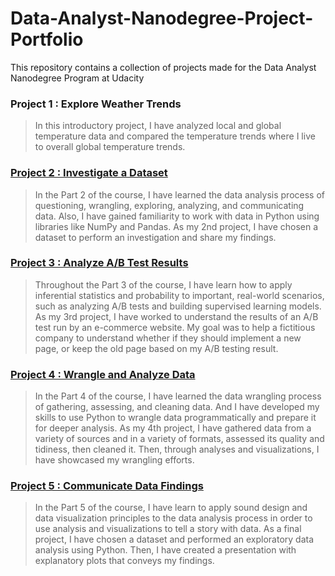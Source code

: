 # Data-Analyst-Nanodegree-Project-Portfolio
This repository contains a collection of projects made for the Data Analyst Nanodegree Program at Udacity

### Project 1 : Explore Weather Trends
> In this introductory project,  I have analyzed local and global temperature data and compared the temperature trends where I live to overall global temperature trends.

### [Project 2 : Investigate a Dataset](https://github.com/yukaseki/Data-Analyst-Nanodegree-Project-Portfolio/tree/master/Project_2_Investigate_a_Dataset)
> In the Part 2 of the course, I have learned the data analysis process of questioning, wrangling, exploring, analyzing, and communicating data. Also, I have gained familiarity to work with data in Python using libraries like NumPy and Pandas. As my 2nd project, I have chosen a dataset to perform an investigation and share my findings.

### [Project 3 :  Analyze A/B Test Results](https://github.com/yukaseki/Data-Analyst-Nanodegree-Project-Portfolio/tree/master/Project_3_Analyze_AB_Test_Results)
> Throughout the Part 3 of the course, I have learn how to apply inferential statistics and probability to important, real-world scenarios, such as analyzing A/B tests and building supervised learning models. As my 3rd project, I have worked to understand the results of an A/B test run by an e-commerce website. My goal was to help a fictitious company to understand whether if they should implement a new page, or keep the old page based on my  A/B testing result.

### [Project 4 : Wrangle and Analyze Data](https://github.com/yukaseki/Data-Analyst-Nanodegree-Project-Portfolio/tree/master/Project_4_Wrangle_and_Analyze_Data)
> In the Part 4 of the course,  I have learned the data wrangling process of gathering, assessing, and cleaning data. And I have developed my skills to use Python to wrangle data programmatically and prepare it for deeper analysis. As my 4th project, I have gathered data from a variety of sources and in a variety of formats, assessed its quality and tidiness, then cleaned it. Then, through analyses and visualizations, I have showcased my wrangling efforts.

### [Project 5 : Communicate Data Findings](https://github.com/yukaseki/Data-Analyst-Nanodegree-Project-Portfolio/tree/master/Project_5_Communicate_Data_Project)
> In the Part 5 of the course, I have learn to apply sound design and data visualization principles to the data analysis process in order to use analysis and visualizations to tell a story with data. As a final project, I have chosen a dataset and performed an exploratory data analysis using Python. Then, I have created a presentation with explanatory plots that conveys my findings.
